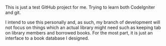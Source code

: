 This is just a test GitHub project for me. Trying to learn both CodeIgniter
and git.

I intend to use this personally and, as such, my branch of development will
not focus on things which an actual library might need such as keeping tab
on library members and borrowed books. For the most part, it is just an
interface to a book database I designed.
